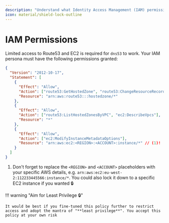 ```yaml
---
description: "Understand what Identity Access Management (IAM) permissions are needed for dns53 to run"
icon: material/shield-lock-outline
---
```


# IAM Permissions

Limited access to Route53 and EC2 is required for `dns53` to work. Your IAM persona must have the following permissions granted:

```json
{
  "Version": "2012-10-17",
  "Statement": [
    {
      "Effect": "Allow",
      "Action": ["route53:GetHostedZone", "route53:ChangeResourceRecordSets"],
      "Resource": "arn:aws:route53:::hostedzone/*"
    },
    {
      "Effect": "Allow",
      "Action": ["route53:ListHostedZonesByVPC", "ec2:DescribeVpcs"],
      "Resource": "*"
    },
    {
      "Effect": "Allow",
      "Action": ["ec2:ModifyInstanceMetadataOptions"],
      "Resource": "arn:aws:ec2:<REGION>:<ACCOUNT>:instance/*" // (1)!
    }
  ]
}
```

1. Don't forget to replace the `<REGION>` and `<ACCOUNT>` placeholders with your specific AWS details, e.g. `arn:aws:ec2:eu-west-2:112233445566:instance/*`. You could also lock it down to a specific EC2 instance if you wanted :lock:

!!! warning "Aim for Least Privilege :lock:"

    It would be best if you fine-tuned this policy further to restrict access and adopt the mantra of "**least privilege**". You accept this policy at your own risk
